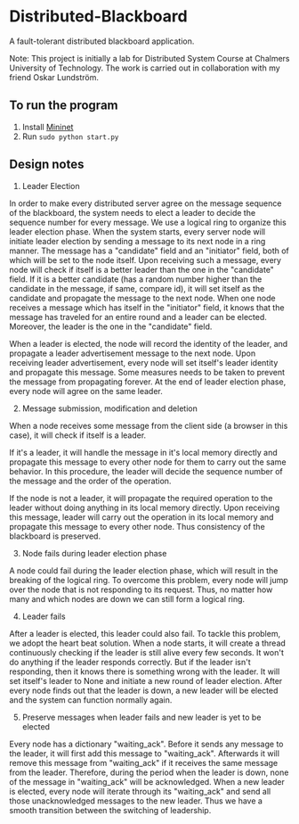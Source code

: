 # Distributed-Blackboard
A fault-tolerant distributed blackboard application.

Note: This project is initially a lab for Distributed System Course at Chalmers University of Technology.
The work is carried out in collaboration with my friend Oskar Lundström.

## To run the program
1. Install [Mininet](http://mininet.org/)
2. Run ```sudo python start.py```

## Design notes
1. Leader Election

In order to make every distributed server agree on the message sequence of the blackboard, the system needs to elect a leader to decide the sequence number for every message. We use a logical ring to organize this leader election phase. When the system starts, every server node will initiate leader election by sending a message to its next node in a ring manner. The message has a "candidate" field and an "initiator" field, both of which will be set to the node itself. Upon receiving such a message, every node will check if itself is a better leader than the one in the "candidate" field. If it is a better candidate (has a random number higher than the candidate in the message, if same, compare id), it will set itself as the candidate and propagate the message to the next node. When one node receives a message which has itself in the "initiator" field, it knows that the message has traveled for an entire round and a leader can be elected. Moreover, the leader is the one in the "candidate" field.

When a leader is elected, the node will record the identity of the leader, and propagate a leader advertisement message to the next node. Upon receiving leader advertisement, every node will set itself's leader identity and propagate this message. Some measures needs to be taken to prevent the message from propagating forever. At the end of leader election phase, every node will agree on the same leader.

2. Message submission, modification and deletion

When a node receives some message from the client side (a browser in this case), it will check if itself is a leader.

If it's a leader, it will handle the message in it's local memory directly and propagate this message to every other node for them to carry out the same behavior. In this procedure, the leader will decide the sequence number of the message and the order of the operation.

If the node is not a leader, it will propagate the required operation to the leader without doing anything in its local memory directly. Upon receiving this message, leader will carry out the operation in its local memory and propagate this message to every other node. Thus consistency of the blackboard is preserved.

3. Node fails during leader election phase

A node could fail during the leader election phase, which will result in the breaking of the logical ring. To overcome this problem, every node will jump over the node that is not responding to its request. Thus, no matter how many and which nodes are down we can still form a logical ring.

4. Leader fails

After a leader is elected, this leader could also fail. To tackle this problem, we adopt the heart beat solution. When a node starts, it will create a thread continuously checking if the leader is still alive every few seconds. It won't do anything if the leader responds correctly. But if the leader isn't responding, then it knows there is something wrong with the leader. It will set itself's leader to None and initiate a new round of leader election. After every node finds out that the leader is down, a new leader will be elected and the system can function normally again.

5. Preserve messages when leader fails and new leader is yet to be elected

Every node has a dictionary "waiting_ack". Before it sends any message to the leader, it will first add this message to "waiting_ack". Afterwards it will remove this message from "waiting_ack" if it receives the same message from the leader. Therefore, during the period when the leader is down, none of the message in "waiting_ack" will be acknowledged. When a new leader is elected, every node will iterate through its "waiting_ack" and send all those unacknowledged messages to the new leader. Thus we have a smooth transition between the switching of leadership.
